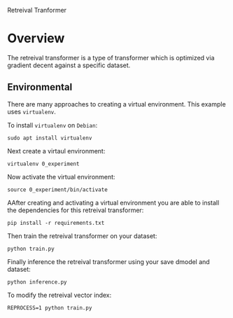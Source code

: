 Retreival Tranformer

# Overview

The retreival transformer is a type of transformer which is optimized via
gradient decent against a specific dataset.

## Environmental

There are many approaches to creating a  virtual environment. This example uses
`virtualenv`.

To install `virtualenv` on `Debian`:

```console
sudo apt install virtualenv
```

Next create a virtaul environment:

```console
virtualenv 0_experiment
```

Now activate the virtual environment:

```console
source 0_experiment/bin/activate
```
AAfter creating and activating a virtual environment you are
able to install the dependencies for this retreival transformer:

```console
pip install -r requirements.txt
```

Then train the retreival transformer on your dataset:

```console
python train.py
```

Finally inference the retreival transformer using your save dmodel and dataset:

```console
python inference.py
```

To modify the retreival vector index:

```console
REPROCESS=1 python train.py
```
